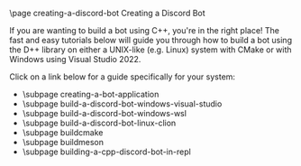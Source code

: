 \page creating-a-discord-bot Creating a Discord Bot

If you are wanting to build a bot using C++, you're in the right place! The fast and easy tutorials below will guide you through how to build a bot using the D++ library on either a UNIX-like (e.g. Linux) system with CMake or with Windows using Visual Studio 2022.

Click on a link below for a guide specifically for your system:

* \subpage creating-a-bot-application
* \subpage build-a-discord-bot-windows-visual-studio
* \subpage build-a-discord-bot-windows-wsl
* \subpage build-a-discord-bot-linux-clion
* \subpage buildcmake
* \subpage buildmeson
* \subpage building-a-cpp-discord-bot-in-repl